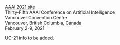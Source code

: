 [AAAI 2021 site](http://aaai.org/Conferences/AAAI-21/)  
Thirty-Fifth AAAI Conference on Artificial Intelligence  
Vancouver Convention Centre  
Vancouver, British Columbia, Canada  
February 2-9, 2021

UC-21 info to be added.
